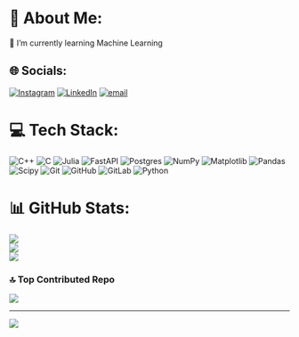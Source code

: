 


# 💫 About Me:
🌱 I’m currently learning Machine Learning


## 🌐 Socials:
[![Instagram](https://img.shields.io/badge/Instagram-%23E4405F.svg?logo=Instagram&logoColor=white)](https://instagram.com/ani._.mit) [![LinkedIn](https://img.shields.io/badge/LinkedIn-%230077B5.svg?logo=linkedin&logoColor=white)](https://linkedin.com/in/ani-mitoyan) [![email](https://img.shields.io/badge/Email-D14836?logo=gmail&logoColor=white)](mailto:animit30@gmail.com) 

# 💻 Tech Stack:
![C++](https://img.shields.io/badge/c++-%2300599C.svg?style=flat&logo=c%2B%2B&logoColor=white) ![C](https://img.shields.io/badge/c-%2300599C.svg?style=flat&logo=c&logoColor=white) ![Julia](https://img.shields.io/badge/-Julia-9558B2?style=flat&logo=julia&logoColor=white) ![FastAPI](https://img.shields.io/badge/FastAPI-005571?style=flat&logo=fastapi) ![Postgres](https://img.shields.io/badge/postgres-%23316192.svg?style=flat&logo=postgresql&logoColor=white) ![NumPy](https://img.shields.io/badge/numpy-%23013243.svg?style=flat&logo=numpy&logoColor=white) ![Matplotlib](https://img.shields.io/badge/Matplotlib-%23ffffff.svg?style=flat&logo=Matplotlib&logoColor=black) ![Pandas](https://img.shields.io/badge/pandas-%23150458.svg?style=flat&logo=pandas&logoColor=white) ![Scipy](https://img.shields.io/badge/SciPy-%230C55A5.svg?style=flat&logo=scipy&logoColor=%white) ![Git](https://img.shields.io/badge/git-%23F05033.svg?style=flat&logo=git&logoColor=white) ![GitHub](https://img.shields.io/badge/github-%23121011.svg?style=flat&logo=github&logoColor=white) ![GitLab](https://img.shields.io/badge/gitlab-%23181717.svg?style=flat&logo=gitlab&logoColor=white) ![Python](https://img.shields.io/badge/python-3670A0?style=flat&logo=python&logoColor=ffdd54)
# 📊 GitHub Stats:
![](https://github-readme-stats.vercel.app/api?username=animittt&theme=dark&hide_border=false&include_all_commits=true&count_private=true)<br/>
![](https://github-readme-streak-stats.herokuapp.com/?user=animittt&theme=dark&hide_border=false)<br/>
![](https://github-readme-stats.vercel.app/api/top-langs/?username=animittt&theme=dark&hide_border=false&include_all_commits=true&count_private=true&layout=compact)

### 🔝 Top Contributed Repo
![](https://github-contributor-stats.vercel.app/api?username=animittt&limit=5&theme=dark&combine_all_yearly_contributions=true&hide=B)

---
[![](https://visitcount.itsvg.in/api?id=animittt&icon=0&color=0)](https://visitcount.itsvg.in)
